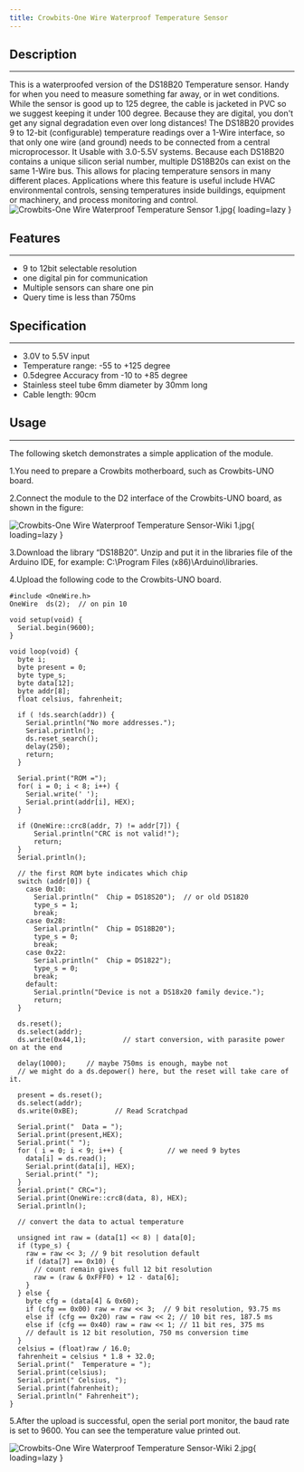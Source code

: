 ```yaml
---
title: Crowbits-One Wire Waterproof Temperature Sensor
---
```


## Description
-----------

This is a waterproofed version of the DS18B20 Temperature sensor. Handy for when you need to measure something far away, or in wet conditions. While the sensor is good up to 125 degree, the cable is jacketed in PVC so we suggest keeping it under 100 degree. Because they are digital, you don't get any signal degradation even over long distances! The DS18B20 provides 9 to 12-bit (configurable) temperature readings over a 1-Wire interface, so that only one wire (and ground) needs to be connected from a central microprocessor. It Usable with 3.0-5.5V systems. Because each DS18B20 contains a unique silicon serial number, multiple DS18B20s can exist on the same 1-Wire bus. This allows for placing temperature sensors in many different places. Applications where this feature is useful include HVAC environmental controls, sensing temperatures inside buildings, equipment or machinery, and process monitoring and control.  
![Crowbits-One Wire Waterproof Temperature Sensor 1.jpg](https://wiki.elecrow.com/images/7/7a/Crowbits-One_Wire_Waterproof_Temperature_Sensor_1.jpg){ loading=lazy }

## Features
--------

- 9 to 12bit selectable resolution
- one digital pin for communication
- Multiple sensors can share one pin
- Query time is less than 750ms

## Specification
-------------

- 3.0V to 5.5V input
- Temperature range: -55 to +125 degree
- 0.5degree Accuracy from -10 to +85 degree
- Stainless steel tube 6mm diameter by 30mm long
- Cable length: 90cm

## Usage
-----

The following sketch demonstrates a simple application of the module.

1.You need to prepare a Crowbits motherboard, such as Crowbits-UNO board.

2.Connect the module to the D2 interface of the Crowbits-UNO board, as shown in the figure:

![Crowbits-One Wire Waterproof Temperature Sensor-Wiki 1.jpg](https://wiki.elecrow.com/images/thumb/0/0a/Crowbits-One_Wire_Waterproof_Temperature_Sensor-Wiki_1.jpg/600px-Crowbits-One_Wire_Waterproof_Temperature_Sensor-Wiki_1.jpg){ loading=lazy }

3.Download the library “DS18B20”. Unzip and put it in the libraries file of the Arduino IDE, for example: C:\\Program Files (x86)\\Arduino\\libraries.

4.Upload the following code to the Crowbits-UNO board.

```
#include <OneWire.h>
OneWire  ds(2);  // on pin 10

void setup(void) {
  Serial.begin(9600);
}

void loop(void) {
  byte i;
  byte present = 0;
  byte type_s;
  byte data[12];
  byte addr[8];
  float celsius, fahrenheit;
  
  if ( !ds.search(addr)) {
    Serial.println("No more addresses.");
    Serial.println();
    ds.reset_search();
    delay(250);
    return;
  }
  
  Serial.print("ROM =");
  for( i = 0; i < 8; i++) {
    Serial.write(' ');
    Serial.print(addr[i], HEX);
  }

  if (OneWire::crc8(addr, 7) != addr[7]) {
      Serial.println("CRC is not valid!");
      return;
  }
  Serial.println();
 
  // the first ROM byte indicates which chip
  switch (addr[0]) {
    case 0x10:
      Serial.println("  Chip = DS18S20");  // or old DS1820
      type_s = 1;
      break;
    case 0x28:
      Serial.println("  Chip = DS18B20");
      type_s = 0;
      break;
    case 0x22:
      Serial.println("  Chip = DS1822");
      type_s = 0;
      break;
    default:
      Serial.println("Device is not a DS18x20 family device.");
      return;
  } 

  ds.reset();
  ds.select(addr);
  ds.write(0x44,1);         // start conversion, with parasite power on at the end
  
  delay(1000);     // maybe 750ms is enough, maybe not
  // we might do a ds.depower() here, but the reset will take care of it.
  
  present = ds.reset();
  ds.select(addr);    
  ds.write(0xBE);         // Read Scratchpad

  Serial.print("  Data = ");
  Serial.print(present,HEX);
  Serial.print(" ");
  for ( i = 0; i < 9; i++) {           // we need 9 bytes
    data[i] = ds.read();
    Serial.print(data[i], HEX);
    Serial.print(" ");
  }
  Serial.print(" CRC=");
  Serial.print(OneWire::crc8(data, 8), HEX);
  Serial.println();

  // convert the data to actual temperature

  unsigned int raw = (data[1] << 8) | data[0];
  if (type_s) {
    raw = raw << 3; // 9 bit resolution default
    if (data[7] == 0x10) {
      // count remain gives full 12 bit resolution
      raw = (raw & 0xFFF0) + 12 - data[6];
    }
  } else {
    byte cfg = (data[4] & 0x60);
    if (cfg == 0x00) raw = raw << 3;  // 9 bit resolution, 93.75 ms
    else if (cfg == 0x20) raw = raw << 2; // 10 bit res, 187.5 ms
    else if (cfg == 0x40) raw = raw << 1; // 11 bit res, 375 ms
    // default is 12 bit resolution, 750 ms conversion time
  }
  celsius = (float)raw / 16.0;
  fahrenheit = celsius * 1.8 + 32.0;
  Serial.print("  Temperature = ");
  Serial.print(celsius);
  Serial.print(" Celsius, ");
  Serial.print(fahrenheit);
  Serial.println(" Fahrenheit");
}
```

5.After the upload is successful, open the serial port monitor, the baud rate is set to 9600. You can see the temperature value printed out.

![Crowbits-One Wire Waterproof Temperature Sensor-Wiki 2.jpg](https://wiki.elecrow.com/images/thumb/6/6b/Crowbits-One_Wire_Waterproof_Temperature_Sensor-Wiki_2.jpg/600px-Crowbits-One_Wire_Waterproof_Temperature_Sensor-Wiki_2.jpg){ loading=lazy }